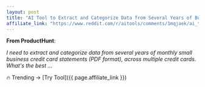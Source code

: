 ```yaml
---
layout: post
title: "AI Tool to Extract and Categorize Data from Several Years of Business Credi"
affiliate_link: "https://www.reddit.com/r/aitools/comments/1mqjaek/ai_tool_to_extract_and_categorize_data_from/?ref=autoverse&utm_source=autoverse"
---
```


**From ProductHunt**:  
*<!-- SC_OFF --><div class='md'><p>I need to extract and categorize data from several years of monthly small business credit card statements (PDF format), across multiple credit cards. What's the best ...*

🔥 Trending → [Try Tool]({{ page.affiliate_link }})  

